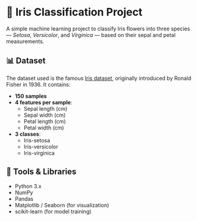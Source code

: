 # 🌸 Iris Classification Project

A simple machine learning project to classify Iris flowers into three species — *Setosa*, *Versicolor*, and *Virginica* — based on their sepal and petal measurements.

## 📊 Dataset

The dataset used is the famous [Iris dataset](https://archive.ics.uci.edu/ml/datasets/iris), originally introduced by Ronald Fisher in 1936. It contains:

- **150 samples**
- **4 features per sample**:
  - Sepal length (cm)
  - Sepal width (cm)
  - Petal length (cm)
  - Petal width (cm)
- **3 classes**:
  - Iris-setosa
  - Iris-versicolor
  - Iris-virginica

## 🔧 Tools & Libraries

- Python 3.x
- NumPy
- Pandas
- Matplotlib / Seaborn (for visualization)
- scikit-learn (for model training)


